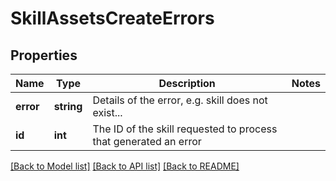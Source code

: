 # SkillAssetsCreateErrors

## Properties
Name | Type | Description | Notes
------------ | ------------- | ------------- | -------------
**error** | **string** | Details of the error, e.g. skill does not exist... | 
**id** | **int** | The ID of the skill requested to process that generated an error | 

[[Back to Model list]](../README.md#documentation-for-models) [[Back to API list]](../README.md#documentation-for-api-endpoints) [[Back to README]](../README.md)


